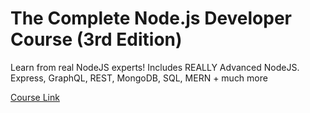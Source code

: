 # The Complete Node.js Developer Course (3rd Edition)

Learn from real NodeJS experts! Includes REALLY Advanced NodeJS. Express, GraphQL, REST, MongoDB, SQL, MERN + much more

[Course Link](https://www.udemy.com/course/the-complete-nodejs-developer-course-2/)

